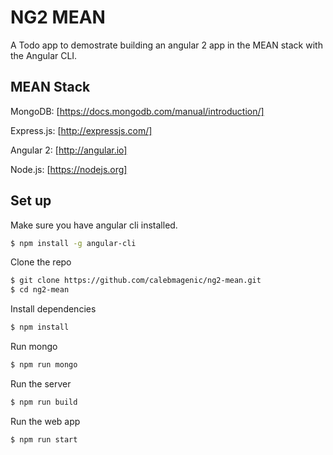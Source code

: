 # NG2 MEAN

A Todo app to demostrate building an angular 2 app in the MEAN stack with the Angular CLI.

## MEAN Stack
MongoDB: [https://docs.mongodb.com/manual/introduction/]

Express.js: [http://expressjs.com/]

Angular 2: [http://angular.io]

Node.js: [https://nodejs.org]

## Set up
Make sure you have angular cli installed.
```bash
$ npm install -g angular-cli
```

Clone the repo
```bash
$ git clone https://github.com/calebmagenic/ng2-mean.git
$ cd ng2-mean
```

Install dependencies
```bash
$ npm install
```

Run mongo
```bash
$ npm run mongo
```

Run the server
```bash
$ npm run build
```

Run the web app
```bash
$ npm run start
```